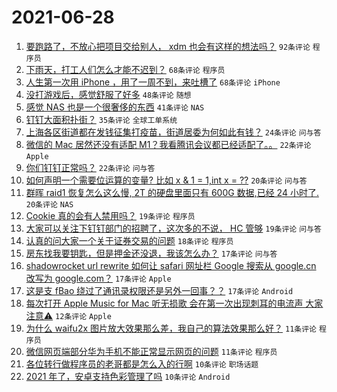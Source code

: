 # 2021-06-28

1. [要跑路了，不放心把项目交给别人， xdm 也会有这样的想法吗？](https://www.v2ex.com/t/786146) `92条评论` `程序员`
1. [下雨天，打工人们怎么才能不迟到？](https://www.v2ex.com/t/786152) `68条评论` `程序员`
1. [人生第一次用 iPhone ，用了一周不到，来吐槽了](https://www.v2ex.com/t/786181) `68条评论` `iPhone`
1. [没打游戏后，感觉舒服了好多](https://www.v2ex.com/t/786173) `48条评论` `随想`
1. [感觉 NAS 也是一个很奢侈的东西](https://www.v2ex.com/t/786204) `41条评论` `NAS`
1. [钉钉大面积扑街？](https://www.v2ex.com/t/786171) `35条评论` `全球工单系统`
1. [上海各区街道都在发钱征集打疫苗，街道居委为何如此有钱？](https://www.v2ex.com/t/786184) `24条评论` `问与答`
1. [微信的 Mac 居然还没有适配 M1？我看腾讯会议都已经适配了。。](https://www.v2ex.com/t/786182) `22条评论` `Apple`
1. [你们钉钉正常吗？](https://www.v2ex.com/t/786159) `22条评论` `问与答`
1. [如何声明一个需要位运算的变量? 比如 x & 1 = 1,int x = ??](https://www.v2ex.com/t/786194) `20条评论` `问与答`
1. [群晖 raid1 恢复怎么这么慢, 2T 的硬盘里面只有 600G 数据,已经 24 小时了.](https://www.v2ex.com/t/786186) `20条评论` `NAS`
1. [Cookie 真的会有人禁用吗？](https://www.v2ex.com/t/786202) `19条评论` `程序员`
1. [大家可以关注下钉钉部门的招聘了，这次多的不说， HC 管够](https://www.v2ex.com/t/786167) `19条评论` `问与答`
1. [认真的问大家一个关于证券交易的问题](https://www.v2ex.com/t/786189) `18条评论` `程序员`
1. [房东找我要钥匙，但是押金还没退，我该怎么办？](https://www.v2ex.com/t/786191) `17条评论` `问与答`
1. [shadowrocket url rewrite 如何让 safari 网址栏 Google 搜索从 google.cn 改写为 google.com？](https://www.v2ex.com/t/786157) `17条评论` `Apple`
1. [这是支 fBao 绕过了通讯录权限还是另外一回事？？](https://www.v2ex.com/t/786137) `17条评论` `Android`
1. [每次打开 Apple Music for Mac 听无损歌 会在第一次出现刺耳的电流声 大家注意⚠️](https://www.v2ex.com/t/786161) `12条评论` `Apple`
1. [为什么 waifu2x 图片放大效果那么差，我自己的算法效果那么好？](https://www.v2ex.com/t/786233) `11条评论` `程序员`
1. [微信网页端部分华为手机不能正常显示网页的问题](https://www.v2ex.com/t/786178) `11条评论` `程序员`
1. [各位转行做程序员的老哥都是怎么入的行啊](https://www.v2ex.com/t/786216) `10条评论` `职场话题`
1. [2021 年了，安卓支持色彩管理了吗](https://www.v2ex.com/t/786183) `10条评论` `Android`
